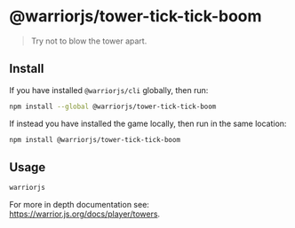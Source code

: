 # @warriorjs/tower-tick-tick-boom

> Try not to blow the tower apart.

## Install

If you have installed `@warriorjs/cli` globally, then run:

```sh
npm install --global @warriorjs/tower-tick-tick-boom
```

If instead you have installed the game locally, then run in the same location:

```sh
npm install @warriorjs/tower-tick-tick-boom
```

## Usage

```sh
warriorjs
```

For more in depth documentation see: https://warrior.js.org/docs/player/towers.
